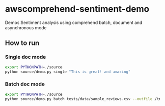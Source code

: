 # awscomprehend-sentiment-demo
Demos Sentiment analysis using comprehend batch, document and asynchronous mode


## How to run

### Single doc mode
```bash
export PYTHONPATH=./source
python source/demo.py single "This is great! and amazing"
```


### Batch doc mode
```bash
export PYTHONPATH=./source
python source/demo.py batch tests/data/sample_reviews.csv --outfile /tmp/sentiment.csv
```
